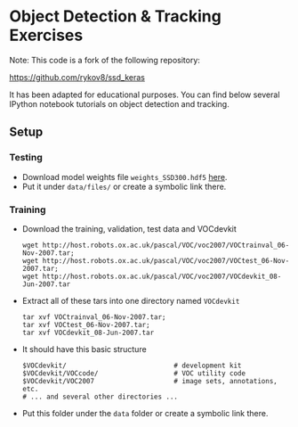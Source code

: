 # Object Detection & Tracking Exercises

Note: This code is a fork of the following repository:

https://github.com/rykov8/ssd_keras

It has been adapted for educational purposes. You can find below several IPython notebook tutorials on object detection and tracking.

## Setup

### Testing

- Download model weights file ```weights_SSD300.hdf5``` [here](https://mega.nz/#F!7RowVLCL!q3cEVRK9jyOSB9el3SssIA).
- Put it under ```data/files/``` or create a symbolic link there.

### Training

- Download the training, validation, test data and VOCdevkit

	```Shell
	wget http://host.robots.ox.ac.uk/pascal/VOC/voc2007/VOCtrainval_06-Nov-2007.tar;
	wget http://host.robots.ox.ac.uk/pascal/VOC/voc2007/VOCtest_06-Nov-2007.tar;
	wget http://host.robots.ox.ac.uk/pascal/VOC/voc2007/VOCdevkit_08-Jun-2007.tar
	```

- Extract all of these tars into one directory named `VOCdevkit`

	```Shell
	tar xvf VOCtrainval_06-Nov-2007.tar;
	tar xvf VOCtest_06-Nov-2007.tar;
	tar xvf VOCdevkit_08-Jun-2007.tar
	```

- It should have this basic structure

	```Shell
  	$VOCdevkit/                           # development kit
  	$VOCdevkit/VOCcode/                   # VOC utility code
  	$VOCdevkit/VOC2007                    # image sets, annotations, etc.
  	# ... and several other directories ...
  	```
	
- Put this folder under the ```data``` folder or create a symbolic link there.